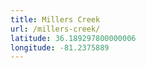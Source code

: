```yaml
---
title: Millers Creek
url: /millers-creek/
latitude: 36.189297800000006
longitude: -81.2375889
---
```

